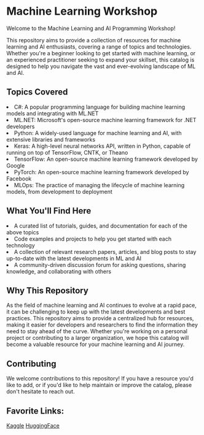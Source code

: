 # Machine Learning Workshop

Welcome to the Machine Learning and AI Programming Workshop!

This repository aims to provide a collection of resources for machine learning and AI enthusiasts, covering a range of topics and technologies. Whether you're a beginner looking to get started with machine learning, or an experienced practitioner seeking to expand your skillset, this catalog is designed to help you navigate the vast and ever-evolving landscape of ML and AI.

## Topics Covered

<li>C#: A popular programming language for building machine learning models and integrating with ML.NET
<li>ML.NET: Microsoft's open-source machine learning framework for .NET developers
<li>Python: A widely-used language for machine learning and AI, with extensive libraries and frameworks
<li>Keras: A high-level neural networks API, written in Python, capable of running on top of TensorFlow, CNTK, or Theano
<li>TensorFlow: An open-source machine learning framework developed by Google
<li>PyTorch: An open-source machine learning framework developed by Facebook
<li>MLOps: The practice of managing the lifecycle of machine learning models, from development to deployment

## What You'll Find Here

<li>A curated list of tutorials, guides, and documentation for each of the above topics
<li>Code examples and projects to help you get started with each technology
<li>A collection of relevant research papers, articles, and blog posts to stay up-to-date with the latest developments in ML and AI
<li>A community-driven discussion forum for asking questions, sharing knowledge, and collaborating with others


## Why This Repository

As the field of machine learning and AI continues to evolve at a rapid pace, it can be challenging to keep up with the latest developments and best practices. This repository aims to provide a centralized hub for resources, making it easier for developers and researchers to find the information they need to stay ahead of the curve. Whether you're working on a personal project or contributing to a larger organization, we hope this catalog will become a valuable resource for your machine learning and AI journey.

## Contributing

We welcome contributions to this repository! If you have a resource you'd like to add, or if you'd like to help maintain or improve the catalog, please don't hesitate to reach out.


## Favorite Links:

[Kaggle](https://www.kaggle.com/)
[HuggingFace](https://huggingface.co/)
